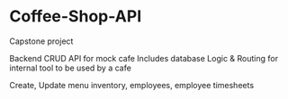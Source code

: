 # Coffee-Shop-API

Capstone project

Backend CRUD API for mock cafe
Includes database Logic & Routing for internal tool to be used by a cafe

Create, Update menu inventory, employees, employee timesheets
